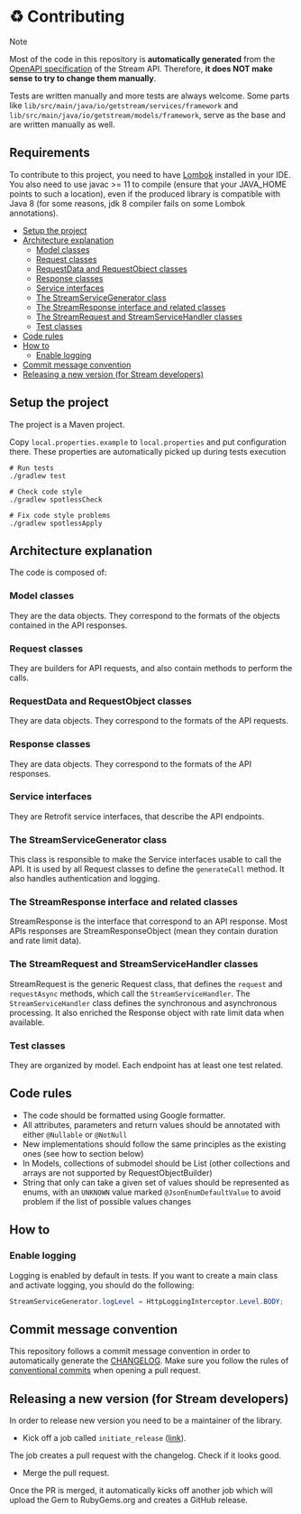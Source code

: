# :recycle: Contributing <!-- omit in toc -->

> [!NOTE]
> Most of the code in this repository is **automatically generated** from the [OpenAPI specification](https://getstream.github.io/protocol/) of the Stream API. Therefore, **it does NOT make sense to try to change them manually**.

Tests are written manually and more tests are always welcome.
Some parts like `lib/src/main/java/io/getstream/services/framework` and `lib/src/main/java/io/getstream/models/framework`, serve as the base and are written manually as well.

## Requirements <!-- omit in toc -->

To contribute to this project, you need to have [Lombok](https://projectlombok.org/) installed in your IDE.
You also need to use javac >= 11 to compile (ensure that your JAVA_HOME points to such a location), even if the produced library is compatible with Java 8 (for some reasons, jdk 8 compiler fails on some Lombok annotations).

- [Setup the project](#setup-the-project)
- [Architecture explanation](#architecture-explanation)
  - [Model classes](#model-classes)
  - [Request classes](#request-classes)
  - [RequestData and RequestObject classes](#requestdata-and-requestobject-classes)
  - [Response classes](#response-classes)
  - [Service interfaces](#service-interfaces)
  - [The StreamServiceGenerator class](#the-streamservicegenerator-class)
  - [The StreamResponse interface and related classes](#the-streamresponse-interface-and-related-classes)
  - [The StreamRequest and StreamServiceHandler classes](#the-streamrequest-and-streamservicehandler-classes)
  - [Test classes](#test-classes)
- [Code rules](#code-rules)
- [How to](#how-to)
  - [Enable logging](#enable-logging)
- [Commit message convention](#commit-message-convention)
- [Releasing a new version (for Stream developers)](#releasing-a-new-version-for-stream-developers)

## Setup the project

The project is a Maven project.

Copy `local.properties.example` to `local.properties` and put configuration there. These properties are automatically picked up during tests execution

```shell
# Run tests
./gradlew test

# Check code style
./gradlew spotlessCheck

# Fix code style problems
./gradlew spotlessApply
```

## Architecture explanation

The code is composed of:

### Model classes

They are the data objects. They correspond to the formats of the objects contained in the API responses.

### Request classes

They are builders for API requests, and also contain methods to perform the calls.

### RequestData and RequestObject classes

They are data objects. They correspond to the formats of the API requests.

### Response classes

They are data objects. They correspond to the formats of the API responses.

### Service interfaces

They are Retrofit service interfaces, that describe the API endpoints.

### The StreamServiceGenerator class

This class is responsible to make the Service interfaces usable to call the API. It is used by all Request classes to define the `generateCall` method.
It also handles authentication and logging.

### The StreamResponse interface and related classes

StreamResponse is the interface that correspond to an API response. Most APIs responses are StreamResponseObject (mean they contain duration and rate limit data).

### The StreamRequest and StreamServiceHandler classes

StreamRequest is the generic Request class, that defines the `request` and `requestAsync` methods, which call the `StreamServiceHandler`.
The `StreamServiceHandler` class defines the synchronous and asynchronous processing. It also enriched the Response object with rate limit data when available.

### Test classes

They are organized by model. Each endpoint has at least one test related.

## Code rules

- The code should be formatted using Google formatter.
- All attributes, parameters and return values should be annotated with either `@Nullable` or `@NotNull`
- New implementations should follow the same principles as the existing ones (see how to section below)
- In Models, collections of submodel should be List (other collections and arrays are not supported by RequestObjectBuilder)
- String that only can take a given set of values should be represented as enums, with an `UNKNOWN` value marked `@JsonEnumDefaultValue` to avoid problem if the list of possible values changes

## How to

### Enable logging

Logging is enabled by default in tests. If you want to create a main class and activate logging, you should do the following:

```java
StreamServiceGenerator.logLevel = HttpLoggingInterceptor.Level.BODY;
```

## Commit message convention

This repository follows a commit message convention in order to automatically generate the [CHANGELOG](./CHANGELOG.md). Make sure you follow the rules of [conventional commits](https://www.conventionalcommits.org/) when opening a pull request.

## Releasing a new version (for Stream developers)

In order to release new version you need to be a maintainer of the library.

- Kick off a job called `initiate_release` ([link](https://github.com/GetStream/stream-sdk-java/actions/workflows/initiate_release.yml)).

The job creates a pull request with the changelog. Check if it looks good.

- Merge the pull request.

Once the PR is merged, it automatically kicks off another job which will upload the Gem to RubyGems.org and creates a GitHub release.
